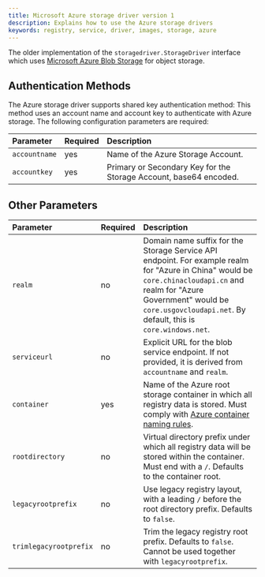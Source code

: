 ```yaml
---
title: Microsoft Azure storage driver version 1
description: Explains how to use the Azure storage drivers
keywords: registry, service, driver, images, storage, azure
---
```


The older implementation of the `storagedriver.StorageDriver` interface which uses [Microsoft Azure Blob Storage](https://azure.microsoft.com/en-us/services/storage/) for object storage.

## Authentication Methods

The Azure storage driver supports shared key authentication method:
This method uses an account name and account key to authenticate with Azure storage.
The following configuration parameters are required:

| Parameter    | Required | Description                                                              |
|:-------------|:---------|:-------------------------------------------------------------------------|
| `accountname`     | yes     | Name of the Azure Storage Account.                                    |
| `accountkey`      | yes     | Primary or Secondary Key for the Storage Account, base64 encoded.     |

## Other Parameters

| Parameter    | Required | Description                                            |
|:-------------|:---------|:-------------------------------------------------------|
| `realm`      | no       | Domain name suffix for the Storage Service API endpoint. For example realm for "Azure in China" would be `core.chinacloudapi.cn` and realm for "Azure Government" would be `core.usgovcloudapi.net`. By default, this is `core.windows.net`.                        |
| `serviceurl` | no       | Explicit URL for the blob service endpoint. If not provided, it is derived from `accountname` and `realm`. |
| `container`  | yes      | Name of the Azure root storage container in which all registry data is stored. Must comply with [Azure container naming rules](https://learn.microsoft.com/en-gb/rest/api/storageservices/naming-and-referencing-containers--blobs--and-metadata). |
| `rootdirectory` | no    | Virtual directory prefix under which all registry data will be stored within the container. Must end with a `/`. Defaults to the container root. |
| `legacyrootprefix` | no | Use legacy registry layout, with a leading `/` before the root directory prefix. Defaults to `false`. |
| `trimlegacyrootprefix` | no | Trim the legacy registry root prefix. Defaults to `false`. Cannot be used together with `legacyrootprefix`. |
